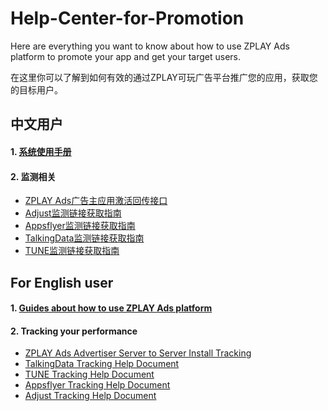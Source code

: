 # Help-Center-for-Promotion
Here are everything you want to know about how to use ZPLAY Ads platform to promote your app and get your target users.

在这里你可以了解到如何有效的通过ZPLAY可玩广告平台推广您的应用，获取您的目标用户。

## 中文用户
#### 1. [系统使用手册](系统使用手册.md)

#### 2. 监测相关
- [ZPLAY Ads广告主应用激活回传接口](Tracking/ZPLAYAds广告主应用激活回传接口.md)
- [Adjust监测链接获取指南](Tracking/Adjust监测链接获取指南.md)
- [Appsflyer监测链接获取指南](Tracking/Appsflyer监测链接获取指南.md)
- [TalkingData监测链接获取指南](Tracking/TalkingData监测链接获取指南.md)
- [TUNE监测链接获取指南](Tracking/TUNE监测链接获取指南.md)




## For English user
#### 1. [Guides about how to use ZPLAY Ads platform](guides.md)

#### 2. Tracking your performance
- [ZPLAY Ads Advertiser Server to Server Install Tracking](Tracking/ZPLAY20%Ads20%Advertiser20%Server20%to20%Server20%Install20%Tracking.md)
- [TalkingData Tracking Help Document](https://github.com/zplayads/Help-Center-for-Promotion/blob/master/Tracking/TalkingData%20Tracking%20Help%20Document.md)
- [TUNE Tracking Help Document](https://github.com/zplayads/Help-Center-for-Promotion/blob/master/Tracking/TUNE%20Tracking%20Help%20Document.md)
- [Appsflyer Tracking Help Document](https://github.com/zplayads/Help-Center-for-Promotion/blob/master/Tracking/Appsflyer%20Tracking%20Help%20Document.md)
- [Adjust Tracking Help Document](https://github.com/zplayads/Help-Center-for-Promotion/blob/master/Tracking/Adjust%20Tracking%20Help%20Document.md)

